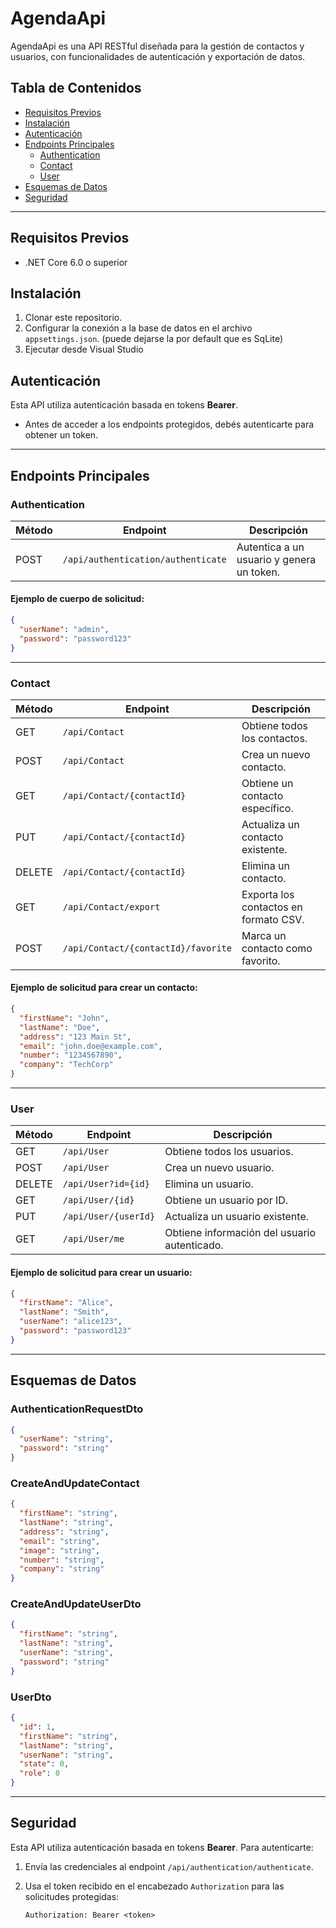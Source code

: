 # AgendaApi

AgendaApi es una API RESTful diseñada para la gestión de contactos y usuarios, con funcionalidades de autenticación y exportación de datos.

## **Tabla de Contenidos**

- [Requisitos Previos](#requisitos-previos)
- [Instalación](#instalación)
- [Autenticación](#autenticación)
- [Endpoints Principales](#endpoints-principales)
  - [Authentication](#authentication)
  - [Contact](#contact)
  - [User](#user)
- [Esquemas de Datos](#esquemas-de-datos)
- [Seguridad](#seguridad)

---

## **Requisitos Previos**

- .NET Core 6.0 o superior

## **Instalación**

1. Clonar este repositorio.
2. Configurar la conexión a la base de datos en el archivo `appsettings.json`. (puede dejarse la por default que es SqLite)
3. Ejecutar desde Visual Studio

## **Autenticación**

Esta API utiliza autenticación basada en tokens **Bearer**.

- Antes de acceder a los endpoints protegidos, debés autenticarte para obtener un token.

---

## **Endpoints Principales**

### **Authentication**

| Método | Endpoint                           | Descripción                               |
| ------ | ---------------------------------- | ----------------------------------------- |
| POST   | `/api/authentication/authenticate` | Autentica a un usuario y genera un token. |

#### Ejemplo de cuerpo de solicitud:

```json
{
  "userName": "admin",
  "password": "password123"
}
```

---

### **Contact**

| Método | Endpoint                            | Descripción                           |
| ------ | ----------------------------------- | ------------------------------------- |
| GET    | `/api/Contact`                      | Obtiene todos los contactos.          |
| POST   | `/api/Contact`                      | Crea un nuevo contacto.               |
| GET    | `/api/Contact/{contactId}`          | Obtiene un contacto específico.       |
| PUT    | `/api/Contact/{contactId}`          | Actualiza un contacto existente.      |
| DELETE | `/api/Contact/{contactId}`          | Elimina un contacto.                  |
| GET    | `/api/Contact/export`               | Exporta los contactos en formato CSV. |
| POST   | `/api/Contact/{contactId}/favorite` | Marca un contacto como favorito.      |

#### Ejemplo de solicitud para crear un contacto:

```json
{
  "firstName": "John",
  "lastName": "Doe",
  "address": "123 Main St",
  "email": "john.doe@example.com",
  "number": "1234567890",
  "company": "TechCorp"
}
```

---

### **User**

| Método | Endpoint             | Descripción                                  |
| ------ | -------------------- | -------------------------------------------- |
| GET    | `/api/User`          | Obtiene todos los usuarios.                  |
| POST   | `/api/User`          | Crea un nuevo usuario.                       |
| DELETE | `/api/User?id={id}`  | Elimina un usuario.                          |
| GET    | `/api/User/{id}`     | Obtiene un usuario por ID.                   |
| PUT    | `/api/User/{userId}` | Actualiza un usuario existente.              |
| GET    | `/api/User/me`       | Obtiene información del usuario autenticado. |

#### Ejemplo de solicitud para crear un usuario:

```json
{
  "firstName": "Alice",
  "lastName": "Smith",
  "userName": "alice123",
  "password": "password123"
}
```

---

## **Esquemas de Datos**

### **AuthenticationRequestDto**

```json
{
  "userName": "string",
  "password": "string"
}
```

### **CreateAndUpdateContact**

```json
{
  "firstName": "string",
  "lastName": "string",
  "address": "string",
  "email": "string",
  "image": "string",
  "number": "string",
  "company": "string"
}
```

### **CreateAndUpdateUserDto**

```json
{
  "firstName": "string",
  "lastName": "string",
  "userName": "string",
  "password": "string"
}
```

### **UserDto**

```json
{
  "id": 1,
  "firstName": "string",
  "lastName": "string",
  "userName": "string",
  "state": 0,
  "role": 0
}
```

---

## **Seguridad**

Esta API utiliza autenticación basada en tokens **Bearer**.
Para autenticarte:

1. Envía las credenciales al endpoint `/api/authentication/authenticate`.
2. Usa el token recibido en el encabezado `Authorization` para las solicitudes protegidas:

   ```
   Authorization: Bearer <token>

   ```

